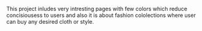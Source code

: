This project inludes very intresting pages 
with few colors which reduce concisiousess to users and also it is about
fashion cololections where user can buy any desired cloth or style.

